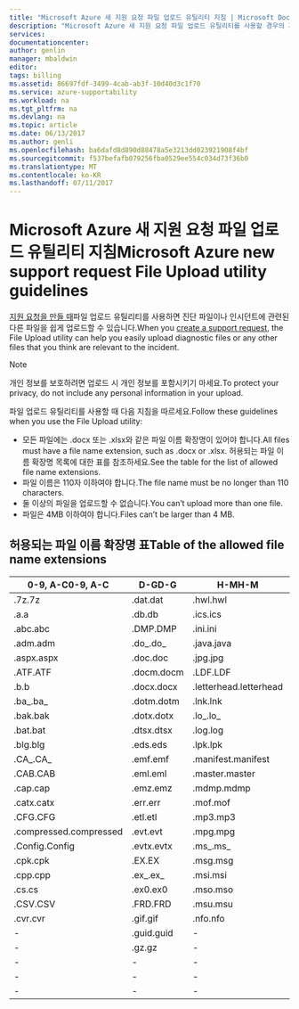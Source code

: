 ```yaml
---
title: "Microsoft Azure 새 지원 요청 파일 업로드 유틸리티 지침 | Microsoft Docs"
description: "Microsoft Azure 새 지원 요청 파일 업로드 유틸리티를 사용할 경우의 지침을 설명합니다."
services: 
documentationcenter: 
author: genlin
manager: mbaldwin
editor: 
tags: billing
ms.assetid: 86697fdf-3499-4cab-ab3f-10d40d3c1f70
ms.service: azure-supportability
ms.workload: na
ms.tgt_pltfrm: na
ms.devlang: na
ms.topic: article
ms.date: 06/13/2017
ms.author: genli
ms.openlocfilehash: ba6dafd8d890d88478a5e3213dd023921908f4bf
ms.sourcegitcommit: f537befafb079256fba0529ee554c034d73f36b0
ms.translationtype: MT
ms.contentlocale: ko-KR
ms.lasthandoff: 07/11/2017
---
```

# <a name="microsoft-azure-new-support-request-file-upload-utility-guidelines"></a><span data-ttu-id="a2da3-103">Microsoft Azure 새 지원 요청 파일 업로드 유틸리티 지침</span><span class="sxs-lookup"><span data-stu-id="a2da3-103">Microsoft Azure new support request File Upload utility guidelines</span></span>
<span data-ttu-id="a2da3-104">[지원 요청을 만들 때](https://portal.azure.com/#create/Microsoft.Support)파일 업로드 유틸리티를 사용하면 진단 파일이나 인시던트에 관련된 다른 파일을 쉽게 업로드할 수 있습니다.</span><span class="sxs-lookup"><span data-stu-id="a2da3-104">When you [create a support request](https://portal.azure.com/#create/Microsoft.Support), the File Upload utility can help you easily upload diagnostic files or any other files that you think are relevant to the incident.</span></span>  

> [!NOTE]
> <span data-ttu-id="a2da3-105">개인 정보를 보호하려면 업로드 시 개인 정보를 포함시키기 마세요.</span><span class="sxs-lookup"><span data-stu-id="a2da3-105">To protect your privacy, do not include any personal information in your upload.</span></span>
>
>

<span data-ttu-id="a2da3-106">파일 업로드 유틸리티를 사용할 때 다음 지침을 따르세요.</span><span class="sxs-lookup"><span data-stu-id="a2da3-106">Follow these guidelines when you use the File Upload utility:</span></span>

* <span data-ttu-id="a2da3-107">모든 파일에는 .docx 또는 .xlsx와 같은 파일 이름 확장명이 있어야 합니다.</span><span class="sxs-lookup"><span data-stu-id="a2da3-107">All files must have a file name extension, such as .docx or .xlsx.</span></span> <span data-ttu-id="a2da3-108">허용되는 파일 이름 확장명 목록에 대한 표를 참조하세요.</span><span class="sxs-lookup"><span data-stu-id="a2da3-108">See the table for the list of allowed file name extensions.</span></span>
* <span data-ttu-id="a2da3-109">파일 이름은 110자 이하여야 합니다.</span><span class="sxs-lookup"><span data-stu-id="a2da3-109">The file name must be no longer than 110 characters.</span></span>
* <span data-ttu-id="a2da3-110">둘 이상의 파일을 업로드할 수 없습니다.</span><span class="sxs-lookup"><span data-stu-id="a2da3-110">You can’t upload more than one file.</span></span>
* <span data-ttu-id="a2da3-111">파일은 4MB 이하여야 합니다.</span><span class="sxs-lookup"><span data-stu-id="a2da3-111">Files can’t be larger than 4 MB.</span></span>

## <a name="table-of-the-allowed-file-name-extensions"></a><span data-ttu-id="a2da3-112">허용되는 파일 이름 확장명 표</span><span class="sxs-lookup"><span data-stu-id="a2da3-112">Table of the allowed file name extensions</span></span>
| <span data-ttu-id="a2da3-113">0-9, A-C</span><span class="sxs-lookup"><span data-stu-id="a2da3-113">0-9, A-C</span></span>    | <span data-ttu-id="a2da3-114">D-G</span><span class="sxs-lookup"><span data-stu-id="a2da3-114">D-G</span></span>   | <span data-ttu-id="a2da3-115">H-M</span><span class="sxs-lookup"><span data-stu-id="a2da3-115">H-M</span></span>         | <span data-ttu-id="a2da3-116">N-P</span><span class="sxs-lookup"><span data-stu-id="a2da3-116">N-P</span></span>   | <span data-ttu-id="a2da3-117">R-T</span><span class="sxs-lookup"><span data-stu-id="a2da3-117">R-T</span></span>      | <span data-ttu-id="a2da3-118">U-W</span><span class="sxs-lookup"><span data-stu-id="a2da3-118">U-W</span></span>        | <span data-ttu-id="a2da3-119">X-Z</span><span class="sxs-lookup"><span data-stu-id="a2da3-119">X-Z</span></span>     |
|-------------|-------|-------------|-------|----------|------------|---------|
| <span data-ttu-id="a2da3-120">.7z</span><span class="sxs-lookup"><span data-stu-id="a2da3-120">.7z</span></span>         | <span data-ttu-id="a2da3-121">.dat</span><span class="sxs-lookup"><span data-stu-id="a2da3-121">.dat</span></span>  | <span data-ttu-id="a2da3-122">.hwl</span><span class="sxs-lookup"><span data-stu-id="a2da3-122">.hwl</span></span>        | <span data-ttu-id="a2da3-123">.odx</span><span class="sxs-lookup"><span data-stu-id="a2da3-123">.odx</span></span>  | <span data-ttu-id="a2da3-124">.rar</span><span class="sxs-lookup"><span data-stu-id="a2da3-124">.rar</span></span>     | <span data-ttu-id="a2da3-125">.tdb</span><span class="sxs-lookup"><span data-stu-id="a2da3-125">.tdb</span></span>       | <span data-ttu-id="a2da3-126">.xlam</span><span class="sxs-lookup"><span data-stu-id="a2da3-126">.xlam</span></span>   |
| <span data-ttu-id="a2da3-127">.a</span><span class="sxs-lookup"><span data-stu-id="a2da3-127">.a</span></span>          | <span data-ttu-id="a2da3-128">.db</span><span class="sxs-lookup"><span data-stu-id="a2da3-128">.db</span></span>   | <span data-ttu-id="a2da3-129">.ics</span><span class="sxs-lookup"><span data-stu-id="a2da3-129">.ics</span></span>        | <span data-ttu-id="a2da3-130">.oft</span><span class="sxs-lookup"><span data-stu-id="a2da3-130">.oft</span></span>  | <span data-ttu-id="a2da3-131">.rdl</span><span class="sxs-lookup"><span data-stu-id="a2da3-131">.rdl</span></span>     | <span data-ttu-id="a2da3-132">.tdf</span><span class="sxs-lookup"><span data-stu-id="a2da3-132">.tdf</span></span>       | <span data-ttu-id="a2da3-133">.xlr</span><span class="sxs-lookup"><span data-stu-id="a2da3-133">.xlr</span></span>    |
| <span data-ttu-id="a2da3-134">.abc</span><span class="sxs-lookup"><span data-stu-id="a2da3-134">.abc</span></span>        | <span data-ttu-id="a2da3-135">.DMP</span><span class="sxs-lookup"><span data-stu-id="a2da3-135">.DMP</span></span>  | <span data-ttu-id="a2da3-136">.ini</span><span class="sxs-lookup"><span data-stu-id="a2da3-136">.ini</span></span>        | <span data-ttu-id="a2da3-137">.old</span><span class="sxs-lookup"><span data-stu-id="a2da3-137">.old</span></span>  | <span data-ttu-id="a2da3-138">.rdlc</span><span class="sxs-lookup"><span data-stu-id="a2da3-138">.rdlc</span></span>    | <span data-ttu-id="a2da3-139">.text</span><span class="sxs-lookup"><span data-stu-id="a2da3-139">.text</span></span>      | <span data-ttu-id="a2da3-140">.xls</span><span class="sxs-lookup"><span data-stu-id="a2da3-140">.xls</span></span>    |
| <span data-ttu-id="a2da3-141">.adm</span><span class="sxs-lookup"><span data-stu-id="a2da3-141">.adm</span></span>        | <span data-ttu-id="a2da3-142">.do_</span><span class="sxs-lookup"><span data-stu-id="a2da3-142">.do_</span></span>  | <span data-ttu-id="a2da3-143">.java</span><span class="sxs-lookup"><span data-stu-id="a2da3-143">.java</span></span>       | <span data-ttu-id="a2da3-144">.one</span><span class="sxs-lookup"><span data-stu-id="a2da3-144">.one</span></span>  | <span data-ttu-id="a2da3-145">.re_</span><span class="sxs-lookup"><span data-stu-id="a2da3-145">.re_</span></span>     | <span data-ttu-id="a2da3-146">.thmx</span><span class="sxs-lookup"><span data-stu-id="a2da3-146">.thmx</span></span>      | <span data-ttu-id="a2da3-147">.xlsb</span><span class="sxs-lookup"><span data-stu-id="a2da3-147">.xlsb</span></span>   |
| <span data-ttu-id="a2da3-148">.aspx</span><span class="sxs-lookup"><span data-stu-id="a2da3-148">.aspx</span></span>       | <span data-ttu-id="a2da3-149">.doc</span><span class="sxs-lookup"><span data-stu-id="a2da3-149">.doc</span></span>  | <span data-ttu-id="a2da3-150">.jpg</span><span class="sxs-lookup"><span data-stu-id="a2da3-150">.jpg</span></span>        | <span data-ttu-id="a2da3-151">.osd</span><span class="sxs-lookup"><span data-stu-id="a2da3-151">.osd</span></span>  | <span data-ttu-id="a2da3-152">.reg</span><span class="sxs-lookup"><span data-stu-id="a2da3-152">.reg</span></span>     | <span data-ttu-id="a2da3-153">.tif</span><span class="sxs-lookup"><span data-stu-id="a2da3-153">.tif</span></span>       | <span data-ttu-id="a2da3-154">.xlsm</span><span class="sxs-lookup"><span data-stu-id="a2da3-154">.xlsm</span></span>   |
| <span data-ttu-id="a2da3-155">.ATF</span><span class="sxs-lookup"><span data-stu-id="a2da3-155">.ATF</span></span>        | <span data-ttu-id="a2da3-156">.docm</span><span class="sxs-lookup"><span data-stu-id="a2da3-156">.docm</span></span> | <span data-ttu-id="a2da3-157">.LDF</span><span class="sxs-lookup"><span data-stu-id="a2da3-157">.LDF</span></span>        | <span data-ttu-id="a2da3-158">.OUT</span><span class="sxs-lookup"><span data-stu-id="a2da3-158">.OUT</span></span>  | <span data-ttu-id="a2da3-159">.remove</span><span class="sxs-lookup"><span data-stu-id="a2da3-159">.remove</span></span>  | <span data-ttu-id="a2da3-160">.trc</span><span class="sxs-lookup"><span data-stu-id="a2da3-160">.trc</span></span>       | <span data-ttu-id="a2da3-161">.xlsx</span><span class="sxs-lookup"><span data-stu-id="a2da3-161">.xlsx</span></span>   |
| <span data-ttu-id="a2da3-162">.b</span><span class="sxs-lookup"><span data-stu-id="a2da3-162">.b</span></span>          | <span data-ttu-id="a2da3-163">.docx</span><span class="sxs-lookup"><span data-stu-id="a2da3-163">.docx</span></span> | <span data-ttu-id="a2da3-164">.letterhead</span><span class="sxs-lookup"><span data-stu-id="a2da3-164">.letterhead</span></span> | <span data-ttu-id="a2da3-165">.p1</span><span class="sxs-lookup"><span data-stu-id="a2da3-165">.p1</span></span>   | <span data-ttu-id="a2da3-166">.ren</span><span class="sxs-lookup"><span data-stu-id="a2da3-166">.ren</span></span>     | <span data-ttu-id="a2da3-167">.TTD</span><span class="sxs-lookup"><span data-stu-id="a2da3-167">.TTD</span></span>       | <span data-ttu-id="a2da3-168">.xlt</span><span class="sxs-lookup"><span data-stu-id="a2da3-168">.xlt</span></span>    |
| <span data-ttu-id="a2da3-169">.ba_</span><span class="sxs-lookup"><span data-stu-id="a2da3-169">.ba_</span></span>        | <span data-ttu-id="a2da3-170">.dotm</span><span class="sxs-lookup"><span data-stu-id="a2da3-170">.dotm</span></span> | <span data-ttu-id="a2da3-171">.lnk</span><span class="sxs-lookup"><span data-stu-id="a2da3-171">.lnk</span></span>        | <span data-ttu-id="a2da3-172">.pcap</span><span class="sxs-lookup"><span data-stu-id="a2da3-172">.pcap</span></span> | <span data-ttu-id="a2da3-173">.rename</span><span class="sxs-lookup"><span data-stu-id="a2da3-173">.rename</span></span>  | <span data-ttu-id="a2da3-174">.tx_</span><span class="sxs-lookup"><span data-stu-id="a2da3-174">.tx_</span></span>       | <span data-ttu-id="a2da3-175">.xltx</span><span class="sxs-lookup"><span data-stu-id="a2da3-175">.xltx</span></span>   |
| <span data-ttu-id="a2da3-176">.bak</span><span class="sxs-lookup"><span data-stu-id="a2da3-176">.bak</span></span>        | <span data-ttu-id="a2da3-177">.dotx</span><span class="sxs-lookup"><span data-stu-id="a2da3-177">.dotx</span></span> | <span data-ttu-id="a2da3-178">.lo_</span><span class="sxs-lookup"><span data-stu-id="a2da3-178">.lo_</span></span>        | <span data-ttu-id="a2da3-179">.pdb</span><span class="sxs-lookup"><span data-stu-id="a2da3-179">.pdb</span></span>  | <span data-ttu-id="a2da3-180">.rft</span><span class="sxs-lookup"><span data-stu-id="a2da3-180">.rft</span></span>     | <span data-ttu-id="a2da3-181">.txt</span><span class="sxs-lookup"><span data-stu-id="a2da3-181">.txt</span></span>       | <span data-ttu-id="a2da3-182">.xml</span><span class="sxs-lookup"><span data-stu-id="a2da3-182">.xml</span></span>    |
| <span data-ttu-id="a2da3-183">.bat</span><span class="sxs-lookup"><span data-stu-id="a2da3-183">.bat</span></span>        | <span data-ttu-id="a2da3-184">.dtsx</span><span class="sxs-lookup"><span data-stu-id="a2da3-184">.dtsx</span></span> | <span data-ttu-id="a2da3-185">.log</span><span class="sxs-lookup"><span data-stu-id="a2da3-185">.log</span></span>        | <span data-ttu-id="a2da3-186">.pdf</span><span class="sxs-lookup"><span data-stu-id="a2da3-186">.pdf</span></span>  | <span data-ttu-id="a2da3-187">.rpt</span><span class="sxs-lookup"><span data-stu-id="a2da3-187">.rpt</span></span>     | <span data-ttu-id="a2da3-188">.uccapilog</span><span class="sxs-lookup"><span data-stu-id="a2da3-188">.uccapilog</span></span> | <span data-ttu-id="a2da3-189">.xmla</span><span class="sxs-lookup"><span data-stu-id="a2da3-189">.xmla</span></span>   |
| <span data-ttu-id="a2da3-190">.blg</span><span class="sxs-lookup"><span data-stu-id="a2da3-190">.blg</span></span>        | <span data-ttu-id="a2da3-191">.eds</span><span class="sxs-lookup"><span data-stu-id="a2da3-191">.eds</span></span>  | <span data-ttu-id="a2da3-192">.lpk</span><span class="sxs-lookup"><span data-stu-id="a2da3-192">.lpk</span></span>        | <span data-ttu-id="a2da3-193">.piz</span><span class="sxs-lookup"><span data-stu-id="a2da3-193">.piz</span></span>  | <span data-ttu-id="a2da3-194">.rte</span><span class="sxs-lookup"><span data-stu-id="a2da3-194">.rte</span></span>     | <span data-ttu-id="a2da3-195">.uccplog</span><span class="sxs-lookup"><span data-stu-id="a2da3-195">.uccplog</span></span>   | <span data-ttu-id="a2da3-196">.xps</span><span class="sxs-lookup"><span data-stu-id="a2da3-196">.xps</span></span>    |
| <span data-ttu-id="a2da3-197">.CA_</span><span class="sxs-lookup"><span data-stu-id="a2da3-197">.CA_</span></span>        | <span data-ttu-id="a2da3-198">.emf</span><span class="sxs-lookup"><span data-stu-id="a2da3-198">.emf</span></span>  | <span data-ttu-id="a2da3-199">.manifest</span><span class="sxs-lookup"><span data-stu-id="a2da3-199">.manifest</span></span>   | <span data-ttu-id="a2da3-200">.pmls</span><span class="sxs-lookup"><span data-stu-id="a2da3-200">.pmls</span></span> | <span data-ttu-id="a2da3-201">.rtf</span><span class="sxs-lookup"><span data-stu-id="a2da3-201">.rtf</span></span>     | <span data-ttu-id="a2da3-202">.udcx</span><span class="sxs-lookup"><span data-stu-id="a2da3-202">.udcx</span></span>      | <span data-ttu-id="a2da3-203">.xsd</span><span class="sxs-lookup"><span data-stu-id="a2da3-203">.xsd</span></span>    |
| <span data-ttu-id="a2da3-204">.CAB</span><span class="sxs-lookup"><span data-stu-id="a2da3-204">.CAB</span></span>        | <span data-ttu-id="a2da3-205">.eml</span><span class="sxs-lookup"><span data-stu-id="a2da3-205">.eml</span></span>  | <span data-ttu-id="a2da3-206">.master</span><span class="sxs-lookup"><span data-stu-id="a2da3-206">.master</span></span>     | <span data-ttu-id="a2da3-207">.png</span><span class="sxs-lookup"><span data-stu-id="a2da3-207">.png</span></span>  | <span data-ttu-id="a2da3-208">.run</span><span class="sxs-lookup"><span data-stu-id="a2da3-208">.run</span></span>     | <span data-ttu-id="a2da3-209">.vb_</span><span class="sxs-lookup"><span data-stu-id="a2da3-209">.vb_</span></span>       | <span data-ttu-id="a2da3-210">.xsn</span><span class="sxs-lookup"><span data-stu-id="a2da3-210">.xsn</span></span>    |
| <span data-ttu-id="a2da3-211">.cap</span><span class="sxs-lookup"><span data-stu-id="a2da3-211">.cap</span></span>        | <span data-ttu-id="a2da3-212">.emz</span><span class="sxs-lookup"><span data-stu-id="a2da3-212">.emz</span></span>  | <span data-ttu-id="a2da3-213">.mdmp</span><span class="sxs-lookup"><span data-stu-id="a2da3-213">.mdmp</span></span>       | <span data-ttu-id="a2da3-214">.potx</span><span class="sxs-lookup"><span data-stu-id="a2da3-214">.potx</span></span> | <span data-ttu-id="a2da3-215">.saz</span><span class="sxs-lookup"><span data-stu-id="a2da3-215">.saz</span></span>     | <span data-ttu-id="a2da3-216">.vbs_</span><span class="sxs-lookup"><span data-stu-id="a2da3-216">.vbs_</span></span>      | <span data-ttu-id="a2da3-217">.xxx</span><span class="sxs-lookup"><span data-stu-id="a2da3-217">.xxx</span></span>    |
| <span data-ttu-id="a2da3-218">.catx</span><span class="sxs-lookup"><span data-stu-id="a2da3-218">.catx</span></span>       | <span data-ttu-id="a2da3-219">.err</span><span class="sxs-lookup"><span data-stu-id="a2da3-219">.err</span></span>  | <span data-ttu-id="a2da3-220">.mof</span><span class="sxs-lookup"><span data-stu-id="a2da3-220">.mof</span></span>        | <span data-ttu-id="a2da3-221">.ppt</span><span class="sxs-lookup"><span data-stu-id="a2da3-221">.ppt</span></span>  | <span data-ttu-id="a2da3-222">.sql</span><span class="sxs-lookup"><span data-stu-id="a2da3-222">.sql</span></span>     | <span data-ttu-id="a2da3-223">.vcf</span><span class="sxs-lookup"><span data-stu-id="a2da3-223">.vcf</span></span>       | <span data-ttu-id="a2da3-224">.z_</span><span class="sxs-lookup"><span data-stu-id="a2da3-224">.z_</span></span>     |
| <span data-ttu-id="a2da3-225">.CFG</span><span class="sxs-lookup"><span data-stu-id="a2da3-225">.CFG</span></span>        | <span data-ttu-id="a2da3-226">.etl</span><span class="sxs-lookup"><span data-stu-id="a2da3-226">.etl</span></span>  | <span data-ttu-id="a2da3-227">.mp3</span><span class="sxs-lookup"><span data-stu-id="a2da3-227">.mp3</span></span>        | <span data-ttu-id="a2da3-228">.pptm</span><span class="sxs-lookup"><span data-stu-id="a2da3-228">.pptm</span></span> | <span data-ttu-id="a2da3-229">.sqlplan</span><span class="sxs-lookup"><span data-stu-id="a2da3-229">.sqlplan</span></span> | <span data-ttu-id="a2da3-230">.vsd</span><span class="sxs-lookup"><span data-stu-id="a2da3-230">.vsd</span></span>       | <span data-ttu-id="a2da3-231">.z01</span><span class="sxs-lookup"><span data-stu-id="a2da3-231">.z01</span></span>    |
| <span data-ttu-id="a2da3-232">.compressed</span><span class="sxs-lookup"><span data-stu-id="a2da3-232">.compressed</span></span> | <span data-ttu-id="a2da3-233">.evt</span><span class="sxs-lookup"><span data-stu-id="a2da3-233">.evt</span></span>  | <span data-ttu-id="a2da3-234">.mpg</span><span class="sxs-lookup"><span data-stu-id="a2da3-234">.mpg</span></span>        | <span data-ttu-id="a2da3-235">.pptx</span><span class="sxs-lookup"><span data-stu-id="a2da3-235">.pptx</span></span> | <span data-ttu-id="a2da3-236">.stp</span><span class="sxs-lookup"><span data-stu-id="a2da3-236">.stp</span></span>     | <span data-ttu-id="a2da3-237">.wdb</span><span class="sxs-lookup"><span data-stu-id="a2da3-237">.wdb</span></span>       | <span data-ttu-id="a2da3-238">.z02</span><span class="sxs-lookup"><span data-stu-id="a2da3-238">.z02</span></span>    |
| <span data-ttu-id="a2da3-239">.Config</span><span class="sxs-lookup"><span data-stu-id="a2da3-239">.Config</span></span>     | <span data-ttu-id="a2da3-240">.evtx</span><span class="sxs-lookup"><span data-stu-id="a2da3-240">.evtx</span></span> | <span data-ttu-id="a2da3-241">.ms_</span><span class="sxs-lookup"><span data-stu-id="a2da3-241">.ms_</span></span>        | <span data-ttu-id="a2da3-242">.prn</span><span class="sxs-lookup"><span data-stu-id="a2da3-242">.prn</span></span>  | <span data-ttu-id="a2da3-243">.svclog</span><span class="sxs-lookup"><span data-stu-id="a2da3-243">.svclog</span></span>  | <span data-ttu-id="a2da3-244">.wks</span><span class="sxs-lookup"><span data-stu-id="a2da3-244">.wks</span></span>       | <span data-ttu-id="a2da3-245">.zi</span><span class="sxs-lookup"><span data-stu-id="a2da3-245">.zi</span></span>     |
| <span data-ttu-id="a2da3-246">.cpk</span><span class="sxs-lookup"><span data-stu-id="a2da3-246">.cpk</span></span>        | <span data-ttu-id="a2da3-247">.EX</span><span class="sxs-lookup"><span data-stu-id="a2da3-247">.EX</span></span>   | <span data-ttu-id="a2da3-248">.msg</span><span class="sxs-lookup"><span data-stu-id="a2da3-248">.msg</span></span>        | <span data-ttu-id="a2da3-249">.psf</span><span class="sxs-lookup"><span data-stu-id="a2da3-249">.psf</span></span>  |   -       | <span data-ttu-id="a2da3-250">.wma</span><span class="sxs-lookup"><span data-stu-id="a2da3-250">.wma</span></span>       | <span data-ttu-id="a2da3-251">.zi_</span><span class="sxs-lookup"><span data-stu-id="a2da3-251">.zi_</span></span>    |
| <span data-ttu-id="a2da3-252">.cpp</span><span class="sxs-lookup"><span data-stu-id="a2da3-252">.cpp</span></span>        | <span data-ttu-id="a2da3-253">.ex_</span><span class="sxs-lookup"><span data-stu-id="a2da3-253">.ex_</span></span>  | <span data-ttu-id="a2da3-254">.msi</span><span class="sxs-lookup"><span data-stu-id="a2da3-254">.msi</span></span>        | <span data-ttu-id="a2da3-255">.pst</span><span class="sxs-lookup"><span data-stu-id="a2da3-255">.pst</span></span>  |  -        | <span data-ttu-id="a2da3-256">.wmv</span><span class="sxs-lookup"><span data-stu-id="a2da3-256">.wmv</span></span>       | <span data-ttu-id="a2da3-257">.zip</span><span class="sxs-lookup"><span data-stu-id="a2da3-257">.zip</span></span>    |
| <span data-ttu-id="a2da3-258">.cs</span><span class="sxs-lookup"><span data-stu-id="a2da3-258">.cs</span></span>         | <span data-ttu-id="a2da3-259">.ex0</span><span class="sxs-lookup"><span data-stu-id="a2da3-259">.ex0</span></span>  | <span data-ttu-id="a2da3-260">.mso</span><span class="sxs-lookup"><span data-stu-id="a2da3-260">.mso</span></span>        | <span data-ttu-id="a2da3-261">.pub</span><span class="sxs-lookup"><span data-stu-id="a2da3-261">.pub</span></span>  | -         | <span data-ttu-id="a2da3-262">.wmz</span><span class="sxs-lookup"><span data-stu-id="a2da3-262">.wmz</span></span>       | <span data-ttu-id="a2da3-263">.zip_</span><span class="sxs-lookup"><span data-stu-id="a2da3-263">.zip_</span></span>   |
| <span data-ttu-id="a2da3-264">.CSV</span><span class="sxs-lookup"><span data-stu-id="a2da3-264">.CSV</span></span>        | <span data-ttu-id="a2da3-265">.FRD</span><span class="sxs-lookup"><span data-stu-id="a2da3-265">.FRD</span></span>  | <span data-ttu-id="a2da3-266">.msu</span><span class="sxs-lookup"><span data-stu-id="a2da3-266">.msu</span></span>        | -      |-          | <span data-ttu-id="a2da3-267">.wps</span><span class="sxs-lookup"><span data-stu-id="a2da3-267">.wps</span></span>       | <span data-ttu-id="a2da3-268">.zipp</span><span class="sxs-lookup"><span data-stu-id="a2da3-268">.zipp</span></span>   |
| <span data-ttu-id="a2da3-269">.cvr</span><span class="sxs-lookup"><span data-stu-id="a2da3-269">.cvr</span></span>        | <span data-ttu-id="a2da3-270">.gif</span><span class="sxs-lookup"><span data-stu-id="a2da3-270">.gif</span></span>  | <span data-ttu-id="a2da3-271">.nfo</span><span class="sxs-lookup"><span data-stu-id="a2da3-271">.nfo</span></span>        | -      |-          | <span data-ttu-id="a2da3-272">.wpt</span><span class="sxs-lookup"><span data-stu-id="a2da3-272">.wpt</span></span>       | <span data-ttu-id="a2da3-273">.zipped</span><span class="sxs-lookup"><span data-stu-id="a2da3-273">.zipped</span></span> |
| -            | <span data-ttu-id="a2da3-274">.guid</span><span class="sxs-lookup"><span data-stu-id="a2da3-274">.guid</span></span> | -            | -      | -         | <span data-ttu-id="a2da3-275">.wsdl</span><span class="sxs-lookup"><span data-stu-id="a2da3-275">.wsdl</span></span>      | <span data-ttu-id="a2da3-276">.zippy</span><span class="sxs-lookup"><span data-stu-id="a2da3-276">.zippy</span></span>  |
| -            | <span data-ttu-id="a2da3-277">.gz</span><span class="sxs-lookup"><span data-stu-id="a2da3-277">.gz</span></span>   | -            | -      | -         | <span data-ttu-id="a2da3-278">.wsp</span><span class="sxs-lookup"><span data-stu-id="a2da3-278">.wsp</span></span>       | <span data-ttu-id="a2da3-279">.zipx</span><span class="sxs-lookup"><span data-stu-id="a2da3-279">.zipx</span></span>   |
| -            | -      | -            | -      | -         | <span data-ttu-id="a2da3-280">.wtl</span><span class="sxs-lookup"><span data-stu-id="a2da3-280">.wtl</span></span>       | <span data-ttu-id="a2da3-281">.zit</span><span class="sxs-lookup"><span data-stu-id="a2da3-281">.zit</span></span>    |
| -            | -      | -            | -      | -         |     -       | <span data-ttu-id="a2da3-282">.zix</span><span class="sxs-lookup"><span data-stu-id="a2da3-282">.zix</span></span>    |
| -            | -      | -            | -      | -         |  -          | <span data-ttu-id="a2da3-283">.zzz</span><span class="sxs-lookup"><span data-stu-id="a2da3-283">.zzz</span></span>    |

